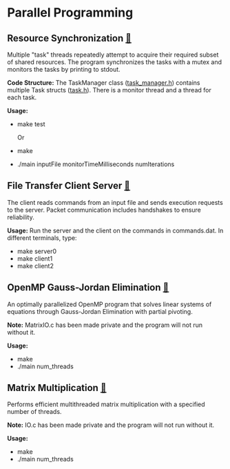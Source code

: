 # Parallel Programming 


## Resource Synchronization <a align="right" href="https://github.com/caite21/Parallel-Programming/tree/main/resource_synchronization">📁</a>
 
Multiple "task" threads repeatedly attempt to acquire their required subset of shared resources. The program synchronizes the tasks with a mutex and monitors the tasks by printing to stdout.

**Code Structure:** The TaskManager class ([task_manager.h](https://github.com/caite21/Parallel-Programming/blob/main/resource_synchronization/include/task_manager.h)) contains multiple Task structs ([task.h](https://github.com/caite21/Parallel-Programming/blob/main/resource_synchronization/include/task.h)). There is a monitor thread and a thread for each task. 

**Usage:** 
- make test

    Or
- make
- ./main inputFile monitorTimeMilliseconds numIterations

## File Transfer Client Server <a align="right" href="https://github.com/caite21/Parallel-Programming/tree/main/file_transfer_client_server">📁</a>
The client reads commands from an input file and sends execution requests to the server. Packet communication includes handshakes to ensure reliability. 

**Usage:** Run the server and the client on the commands in commands.dat. In different terminals, type:
- make server0
- make client1
- make client2


## OpenMP Gauss-Jordan Elimination <a align="right" href="https://github.com/caite21/Parallel-Programming/tree/main/openmp_gauss_jordan_elim">📁</a>
An optimally parallelized OpenMP program that solves linear systems of equations through Gauss-Jordan Elimination with partial pivoting.

**Note:** MatrixIO.c has been made private and the program will not run without it.

**Usage:** 
- make
- ./main num_threads



## Matrix Multiplication <a align="right" href="https://github.com/caite21/Parallel-Programming/tree/main/multithreading_matrix_mult">📁</a>
Performs efficient multithreaded matrix multiplication with a specified number of threads.

**Note:** IO.c has been made private and the program will not run without it.

**Usage:** 
- make
- ./main num_threads

